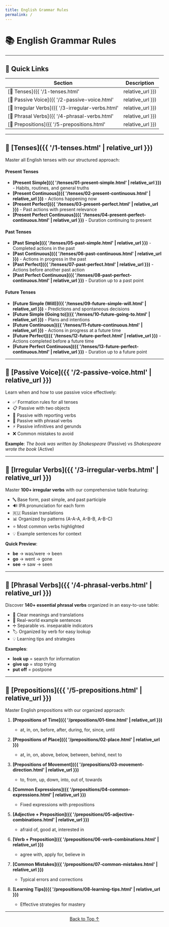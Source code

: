 ```yaml
---
title: English Grammar Rules
permalink: /
---
```


# 📚 English Grammar Rules

---

## 🚀 Quick Links

<div align="center" markdown="1">

<div class="table-responsive">

| Section | Description |
|---------|-------------|
| [📖 Tenses]({{ '/1-tenses.html' | relative_url }}) | All 13 English tenses |
| [🔄 Passive Voice]({{ '/2-passive-voice.html' | relative_url }}) | Active vs. Passive forms |
| [📝 Irregular Verbs]({{ '/3-irregular-verbs.html' | relative_url }}) | 100+ verbs with patterns |
| [💬 Phrasal Verbs]({{ '/4-phrasal-verbs.html' | relative_url }}) | 140+ common phrasal verbs |
| [📍 Prepositions]({{ '/5-prepositions.html' | relative_url }}) | Time, place, movement |

</div>

</div>

---

## 📖 [Tenses]({{ '/1-tenses.html' | relative_url }})

Master all English tenses with our structured approach:

#### Present Tenses
- **[Present Simple]({{ '/tenses/01-present-simple.html' | relative_url }})** - Habits, routines, and general truths
- **[Present Continuous]({{ '/tenses/02-present-continuous.html' | relative_url }})** - Actions happening now
- **[Present Perfect]({{ '/tenses/03-present-perfect.html' | relative_url }})** - Past actions with present relevance
- **[Present Perfect Continuous]({{ '/tenses/04-present-perfect-continuous.html' | relative_url }})** - Duration continuing to present

#### Past Tenses
- **[Past Simple]({{ '/tenses/05-past-simple.html' | relative_url }})** - Completed actions in the past
- **[Past Continuous]({{ '/tenses/06-past-continuous.html' | relative_url }})** - Actions in progress in the past
- **[Past Perfect]({{ '/tenses/07-past-perfect.html' | relative_url }})** - Actions before another past action
- **[Past Perfect Continuous]({{ '/tenses/08-past-perfect-continuous.html' | relative_url }})** - Duration up to a past point

#### Future Tenses
- **[Future Simple (Will)]({{ '/tenses/09-future-simple-will.html' | relative_url }})** - Predictions and spontaneous decisions
- **[Future Simple (Going to)]({{ '/tenses/10-future-going-to.html' | relative_url }})** - Plans and intentions
- **[Future Continuous]({{ '/tenses/11-future-continuous.html' | relative_url }})** - Actions in progress at a future time
- **[Future Perfect]({{ '/tenses/12-future-perfect.html' | relative_url }})** - Actions completed before a future time
- **[Future Perfect Continuous]({{ '/tenses/13-future-perfect-continuous.html' | relative_url }})** - Duration up to a future point

---

## 🔄 [Passive Voice]({{ '/2-passive-voice.html' | relative_url }})

Learn when and how to use passive voice effectively:

- ✅ Formation rules for all tenses
- 📋 Passive with two objects
- 📰 Passive with reporting verbs
- 🔗 Passive with phrasal verbs
- ⚡ Passive infinitives and gerunds
- ❌ Common mistakes to avoid

**Example**: *The book was written by Shakespeare* (Passive) vs *Shakespeare wrote the book* (Active)

---

## 📝 [Irregular Verbs]({{ '/3-irregular-verbs.html' | relative_url }})

Master **100+ irregular verbs** with our comprehensive table featuring:

- 🔤 Base form, past simple, and past participle
- 🔊 IPA pronunciation for each form
- 🇷🇺 Russian translations
- 📊 Organized by patterns (A-A-A, A-B-B, A-B-C)
- ⭐ Most common verbs highlighted
- 💡 Example sentences for context

**Quick Preview**:
- **be** → was/were → been
- **go** → went → gone
- **see** → saw → seen

---

## 💬 [Phrasal Verbs]({{ '/4-phrasal-verbs.html' | relative_url }})

Discover **140+ essential phrasal verbs** organized in an easy-to-use table:

- 📖 Clear meanings and translations
- 🎯 Real-world example sentences
- ➗ Separable vs. inseparable indicators
- 🏷️ Organized by verb for easy lookup
- 💡 Learning tips and strategies

**Examples**:
- **look up** = search for information
- **give up** = stop trying
- **put off** = postpone

---

## 📍 [Prepositions]({{ '/5-prepositions.html' | relative_url }})

Master English prepositions with our organized approach:

1. **[Prepositions of Time]({{ '/prepositions/01-time.html' | relative_url }})**
   - at, in, on, before, after, during, for, since, until

2. **[Prepositions of Place]({{ '/prepositions/02-place.html' | relative_url }})**
   - at, in, on, above, below, between, behind, next to

3. **[Prepositions of Movement]({{ '/prepositions/03-movement-direction.html' | relative_url }})**
   - to, from, up, down, into, out of, towards

4. **[Common Expressions]({{ '/prepositions/04-common-expressions.html' | relative_url }})**
   - Fixed expressions with prepositions

5. **[Adjective + Preposition]({{ '/prepositions/05-adjective-combinations.html' | relative_url }})**
   - afraid of, good at, interested in

6. **[Verb + Preposition]({{ '/prepositions/06-verb-combinations.html' | relative_url }})**
   - agree with, apply for, believe in

7. **[Common Mistakes]({{ '/prepositions/07-common-mistakes.html' | relative_url }})**
   - Typical errors and corrections

8. **[Learning Tips]({{ '/prepositions/08-learning-tips.html' | relative_url }})**
   - Effective strategies for mastery

---

<div align="center" markdown="1">

[Back to Top ↑](#-english-grammar-rules)

</div>